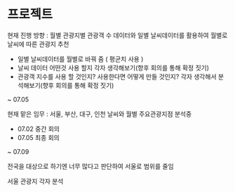# 프로젝트

현재 진행 방향 : 월별 관광지별 관광객 수 데이터와 일별 날씨데이터를 활용하여 월별로 날씨에 따른 관광지 추천
 - 일별 날씨데이터를 월별로 바꿔 줌 ( 평균치 사용 )
 - 날씨 데이터 어떤것 사용 할지 각자 생각해보기(향후 회의를 통해 확정 짓기)
 - 관광객 지수를 사용 할 것인지? 사용한다면 어떻게 만들 것인지? 각자 생각해서 분석해보기(향후 회의를 통해 확정 짓기)

~ 07.05

현재 맡은 임무 : 서울, 부산, 대구, 인천 날씨와 월별 주요관광지점 분석중 
 - 07.02 중간 회의
 - 07.05 최종 회의

~ 07.09

전국을 대상으로 하기엔 너무 많다고 판단하여 서울로 범위를 줄임

서울 관광지 각자 분석
